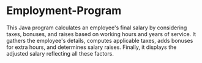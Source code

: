 # Employment-Program
This Java program calculates an employee's final salary by considering taxes, bonuses, and raises based on working hours and years of service. It gathers the employee's details, computes applicable taxes, adds bonuses for extra hours, and determines salary raises. Finally, it displays the adjusted salary reflecting all these factors.
